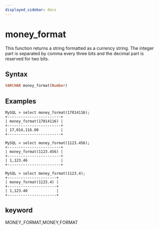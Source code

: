 ```yaml
---
displayed_sidebar: docs
---
```


# money_format



This function returns a string formatted as a currency string. The integer part is separated by comma every three bits and the decimal part is reserved for two bits.

## Syntax

```Haskell
VARCHAR money_format(Number)
```

## Examples

```Plain Text
MySQL > select money_format(17014116);
+------------------------+
| money_format(17014116) |
+------------------------+
| 17,014,116.00          |
+------------------------+

MySQL > select money_format(1123.456);
+------------------------+
| money_format(1123.456) |
+------------------------+
| 1,123.46               |
+------------------------+

MySQL > select money_format(1123.4);
+----------------------+
| money_format(1123.4) |
+----------------------+
| 1,123.40             |
+----------------------+
```

## keyword

MONEY_FORMAT,MONEY,FORMAT